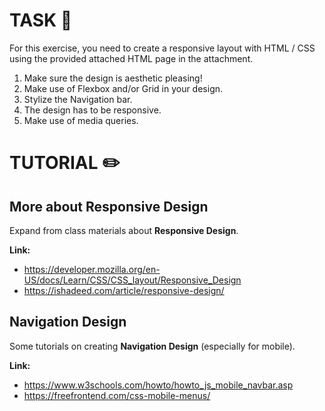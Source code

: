 # TASK 🚧

For this exercise, you need to create a responsive layout with HTML / CSS using the provided attached HTML page in the attachment.

1. Make sure the design is aesthetic pleasing!
2. Make use of Flexbox and/or Grid in your design.
3. Stylize the Navigation bar.
4. The design has to be responsive. 
5. Make use of media queries.

# TUTORIAL ✏️

## More about Responsive Design
Expand from class materials about **Responsive Design**.

**Link:** 
- https://developer.mozilla.org/en-US/docs/Learn/CSS/CSS_layout/Responsive_Design
- https://ishadeed.com/article/responsive-design/

## Navigation Design
Some tutorials on creating **Navigation Design** (especially for mobile).

**Link:**
- https://www.w3schools.com/howto/howto_js_mobile_navbar.asp
- https://freefrontend.com/css-mobile-menus/